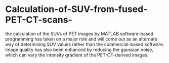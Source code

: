 # Calculation-of-SUV-from-fused-PET-CT-scans-
the calculation of the SUVs of PET images by MATLAB software-based programming has taken on a major role and will come out as an alternate way of determining SUV values rather than the commercial-based software. Image quality has also been enhanced by reducing the gaussian noise, which can vary the intensity gradient of the PET-CT-derived images.
